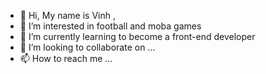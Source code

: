 - 👋 Hi, My name is Vinh , 
- 👀 I’m interested in football and moba games
- 🌱 I’m currently learning  to become  a front-end developer
- 💞️ I’m looking to collaborate on ...
- 📫 How to reach me ...

<!---
langvong01/langvong01 is a ✨ special ✨ repository because its `README.md` (this file) appears on your GitHub profile.
You can click the Preview link to take a look at your changes.
--->
